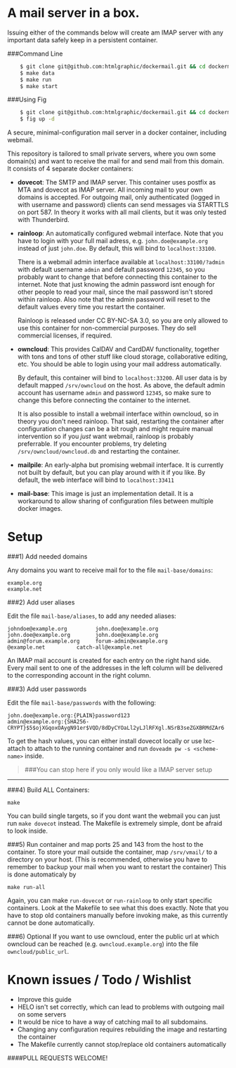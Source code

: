 A mail server in a box.
==========

Issuing either of the commands below will create am IMAP server with any important data safely keep in a persistent container. 

###Command Line
```bash
    $ git clone git@github.com:htmlgraphic/dockermail.git && cd dockermail
    $ make data
    $ make run
    $ make start
```

###Using Fig
```bash
    $ git clone git@github.com:htmlgraphic/dockermail.git && cd dockermail
    $ fig up -d
```


A secure, minimal-configuration mail server in a docker container, including webmail.

This repository is tailored to small private servers, where you own some domain(s) and
want to receive the mail for and send mail from this domain. It consists of 4 separate docker containers:

 - **dovecot**:  The SMTP and IMAP server. This container uses postfix as MTA and dovecot as IMAP server.
    All incoming mail to your own domains is accepted. For outgoing mail, only authenticated (logged in with username and password)
    clients can send messages via STARTTLS on port 587. In theory it works with all mail clients, but it was only tested with Thunderbird.

 - **rainloop**: An automatically configured webmail interface. Note that you have to login with your full mail adress, 
   e.g. `john.doe@example.org` instead of just `john.doe`. By default, this will bind to `localhost:33100`.

   There is a webmail admin interface available at `localhost:33100/?admin` with
   default username `admin` and default password `12345`, so you probably want to change that before connecting this container to
   the internet. Note that just knowing the admin password isnt enough for other people to read your mail, since the mail password
   isn't stored within rainloop. Also note that the admin 
   password will reset to the default values every time you restart the container.
    
   Rainloop is released under CC BY-NC-SA 3.0, so you are only allowed to use this container for non-commercial purposes. They do
   sell commercial licenses, if required.

 - **owncloud**: This provides CalDAV and CardDAV functionality, together with tons and tons of other stuff like cloud storage,
   collaborative editing, etc. You should be able to login using your mail address automatically.

   By default, this container will bind to `localhost:33200`.
   All user data is by default mapped `/srv/owncloud` on the host.
   As above, the default admin account has username `admin` and password `12345`, so make sure to change this before connecting the container to the internet.
   
   It is also possible to install a webmail interface within owncloud, so in theory you don't need rainloop.
   That said, restarting the container after configuration changes
   can be a bit rough and might require manual intervention so if you *just* want webmail, rainloop is probably preferrable.
   If you encounter problems, try deleting `/srv/owncloud/owncloud.db` and restarting the container.

 - **mailpile**: An early-alpha but promising webmail interface. It is currently not built by default, 
   but you can play around with it if you like. By default, the web interface will bind to `localhost:33411`


 - **mail-base**: This image is just an implementation detail. It is a workaround to allow sharing of configuration files between multiple docker images. 



Setup
=====


###1) Add needed domains 

Any domains you want to receive mail for to the file `mail-base/domains`:

    example.org
    example.net

###2) Add user aliases 

Edit the file `mail-base/aliases`, to add any needed aliases:

    johndoe@example.org         john.doe@example.org
    john.doe@example.org        john.doe@example.org
    admin@forum.example.org     forum-admin@example.org
    @example.net          catch-all@example.net

An IMAP mail account is created for each entry on the right hand side.
Every mail sent to one of the addresses in the left column will
be delivered to the corresponding account in the right column.

###3) Add user passwords

Edit the file `mail-base/passwords` with the following:

    john.doe@example.org:{PLAIN}password123
    admin@example.org:{SHA256-CRYPT}$5$ojXGqoxOAygN91er$VQD/8dDyCYOaLl2yLJlRFXgl.NSrB3seZGXBRMdZAr6

To get the hash values, you can either install dovecot locally or use lxc-attach to attach to the running
container and run `doveadm pw -s <scheme-name>` inside.

>###You can stop here if you only would like a IMAP server setup

---

###4) Build ALL Containers:

    make

You can build single targets, so if you dont want the webmail you can just run `make dovecot` instead. The Makefile is
extremely simple, dont be afraid to look inside.

###5) Run container and map ports 25 and 143 from the host to the container.
   To store your mail outside the container, map `/srv/vmail/` to
   a directory on your host. (This is recommended, otherwise
   you have to remember to backup your mail when you want to restart the container)
   This is done automaticaly by

    make run-all

   Again, you can make `run-dovecot` or `run-rainloop` to only start specific containers. Look 
   at the Makefile to see what this does exactly. Note that you have to stop old containers
   manually before invoking make, as this currently cannot be done automatically.

###6) Optional
If you want to use owncloud, enter the public url at which owncloud can be reached (e.g. `owncloud.example.org`) into the file `owncloud/public_url`.



Known issues / Todo / Wishlist
==============================
- Improve this guide
- HELO isn't set correctly, which can lead to problems with outgoing mail on some servers
- It would be nice to have a way of catching mail to all subdomains.
- Changing any configuration requires rebuilding the image and restarting the container
- The Makefile currently cannot stop/replace old containers automatically



####PULL REQUESTS WELCOME!
